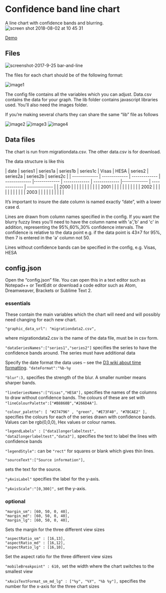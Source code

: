 # Confidence band line chart
A line chart with confidence bands and blurring. 
![screen shot 2018-08-02 at 10 45 31](https://user-images.githubusercontent.com/2945099/43576416-34f2b43a-9641-11e8-89a9-75678a2d4aa7.png)

[Demo](https://onsvisual.github.io/linechart-confidencebands/index.html)

## Files
![screenshot-2017-9-25 bar-and-line](https://user-images.githubusercontent.com/2945099/30830690-b82cb7dc-a23c-11e7-976d-1e7ba8069f9f.png)

The files for each chart should be of the following format:

![image1](https://user-images.githubusercontent.com/2945099/30038486-1e58ac22-91bd-11e7-8356-96fd6a65c33d.png)

The config file contains all the variables which you can adjust. Data.csv contains the data for your graph. The lib folder contains javascript libraries used. You'll also need the images folder.

If you’re making several charts they can share the same “lib” file as follows

![image2](https://user-images.githubusercontent.com/2945099/30038487-1e5cae94-91bd-11e7-9081-0ddaada98876.png)
![image3](https://user-images.githubusercontent.com/2945099/30038489-1e5d9f70-91bd-11e7-8ca6-8456a303b9da.png)
![image4](https://user-images.githubusercontent.com/2945099/30038488-1e5d650a-91bd-11e7-9746-3b1acf695c96.png)

## Data files
The chart is run from migrationdata.csv. The other data.csv is for download.

The data structure is like this

| date | series1 | series1a	| series1b	| series1c	| Visas	| HESA	| series2	| series2a	| series2b | series2c | 
| ------------- | ------------- | ------------- | ------------- |------------- | ------------- | ------------- |------------- | ------------- | ------------- |
| 2000 |   |   |   |   |   |   |   |   |   |
| 2001 |   |   |   |   |   |   |   |   |   |
| 2002 |   |   |   |   |   |   |   |   |   |
| 2003 |   |   |   |   |   |   |   |   |   |

It’s important to insure the date column is named exactly “date”, with a lower case d. 

Lines are drawn from column names specified in the config. If you want the blurry fuzzy lines you'll need to have the column name with 'a','b' and 'c' in addition, representing the 95%,60%,30% confidence intervals. The confidence is relative to the data point e.g. if the data point is 43±7 for 95%, then 7 is entered in the 'a' column not 50.

Lines without confidence bands can be specified in the config, e.g. Visas, HESA

## config.json

Open the “config.json” file.  You can open this in a text editor such as Notepad++ or TextEdit or download a code editor such as Atom, Dreamweaver, Brackets or Sublime Text 2.

### essentials
These contain the main variables which the chart will need and will possibly need changing for each new chart.
```
"graphic_data_url": "migrationdata2.csv",
```
where migrationdata2.csv is the name of the data file, must be in csv form.


```"dataSeriesNames":["series1","series2"]``` specifies the series to have the confidence bands around. The series must have additional data 

Specify the date format the data uses – see the [D3 wiki about time formatting](https://github.com/mbostock/d3/wiki/Time-Formatting). 
```"dateFormat":"%b-%y```

```"blur":3,``` specifies the strength of the blur. A smaller number means sharper bands.

```"lineSeriesNames":["Visas","HESA"],``` specifies the names of the columns to draw without confidence bands. The colours of these are set with ```  "lineColourPalette":["#B8860B","#266D4A"]```.


```"colour_palette": [ "#274796" , "green", "#E73F40", "#7BCAE2" ],``` specifies the colours for each of the series drawn with confidence bands. Values can be rgb(0,0,0), Hex values or colour names. 

`"legendLabels" : ["data1longerlabeltest", "data2longerlabeltest","data3"],` specifies the text to label the lines with confidence bands

`"legendStyle":` can be `"rect"` for squares or blank which gives thin lines. 

```
"sourceText":["Source information"],
```
sets the text for the source.

`"yAxisLabel"` specifies the label for the y-axis.

`"yAxisScale":"[0,300]",` set the y-axis. 

### optional 
```
"margin_sm": [60, 50, 0, 40],
"margin_md": [60, 50, 0, 40],
"margin_lg": [60, 50, 0, 40],
```
Sets the margin for the three different view sizes

```
"aspectRatio_sm" : [16,13],
"aspectRatio_md" : [16,12],
"aspectRatio_lg" : [16,10],
```
Set the aspect ratio for the three different view sizes

`"mobileBreakpoint" : 610,` set the width where the chart switches to the smallest view

`"xAxisTextFormat_sm_md_lg" : ["%y", "%Y", "%b %y"],` specifies the number for the x-axis for the three chart sizes



